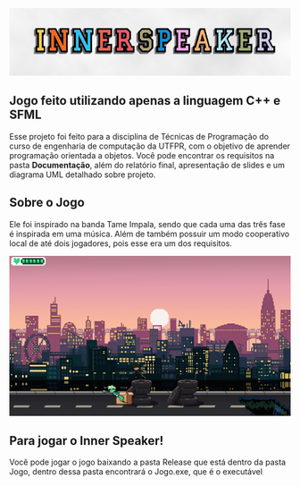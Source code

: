 
![Inner Speaker](https://github.com/EnzoTT/Inner-Speaker/blob/main/InnerSpeaker.PNG)
## Jogo feito utilizando apenas a linguagem C++ e SFML

Esse projeto foi feito para a disciplina de Técnicas de Programação do curso de engenharia de computação da UTFPR, com o objetivo de aprender programação orientada a objetos. Você pode encontrar os requisitos na pasta **Documentação**, além do relatório final, apresentação de slides e um diagrama UML detalhado sobre projeto.

## Sobre o Jogo

Ele foi inspirado na banda Tame Impala, sendo que cada uma das três fase é inspirada em uma música. Além de também possuir um modo cooperativo local de até dois jogadores, pois esse era um dos requisitos. 

![Primeira Fase](https://github.com/EnzoTT/Inner-Speaker/blob/main/Fase%201.PNG)


## Para jogar o Inner Speaker!
Você pode jogar o jogo baixando a pasta Release que está dentro da pasta Jogo, dentro dessa pasta encontrará o Jogo.exe, que é o executável





